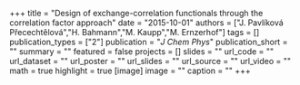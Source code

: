 +++
title = "Design of exchange-correlation functionals through the correlation factor approach"
date = "2015-10-01"
authors = ["J. Pavlíková Přecechtělová","H. Bahmann","M. Kaupp","M. Ernzerhof"]
tags = []
publication_types = ["2"]
publication = "_J Chem Phys_"
publication_short = ""
summary = ""
featured = false
projects = []
slides = ""
url_code = ""
url_dataset = ""
url_poster = ""
url_slides = ""
url_source = ""
url_video = ""
math = true
highlight = true
[image]
image = ""
caption = ""
+++

